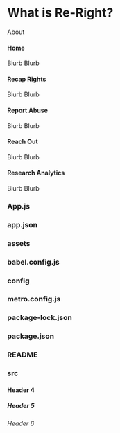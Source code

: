 <h1>What is Re-Right?</h1>
About

<h4>Home</h4>
Blurb Blurb

<h4>Recap Rights</h4>
Blurb Blurb

<h4>Report Abuse</h4>
Blurb Blurb

<h4>Reach Out</h4>
Blurb Blurb

<h4>Research Analytics</h4>
Blurb Blurb

<h3>App.js</h3>
<h3>app.json</h3>
<h3>assets</h3>
<h3>babel.config.js</h3>
<h3>config</h3>
<h3>metro.config.js</h3>
<h3>package-lock.json</h3>
<h3>package.json</h3>
<h3>README</h3>
<h3>src</h3>

<h4>Header 4</h4>
<h5>Header 5</h5>
<h6>Header 6</h6>
